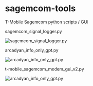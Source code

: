 # sagemcom-tools
T-Mobile Sagemcom python scripts / GUI


sagemcom_signal_logger.py

<img src="https://github.com/kruftindustries/sagemcom-tools/assets/22876292/2949ecc9-3a5f-473c-9208-80c4b6602997" alt="sagemcom_signal_logger.py">

arcadyan_info_only_gpt.py

<img src="https://github.com/kruftindustries/sagemcom-tools/assets/22876292/27869a3d-b0b6-44cc-a947-2f434ebd3bdb" alt="arcadyan_info_only_gpt.py">

t-mobile_sagemcom_modem_gui_v2.py

<img src="https://github.com/kruftindustries/sagemcom-tools/assets/22876292/39473224-e119-49f1-b7d0-c078111b5260" alt="arcadyan_info_only_gpt.py">
